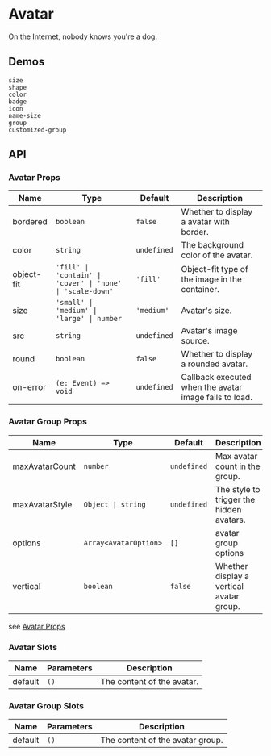 # Avatar

On the Internet, nobody knows you're a dog.

## Demos

```demo
size
shape
color
badge
icon
name-size
group
customized-group
```

## API

### Avatar Props

| Name | Type | Default | Description |
| --- | --- | --- | --- |
| bordered | `boolean` | `false` | Whether to display a avatar with border. |
| color | `string` | `undefined` | The background color of the avatar. |
| object-fit | `'fill' \| 'contain' \| 'cover' \| 'none' \| 'scale-down'` | `'fill'` | Object-fit type of the image in the container. |
| size | `'small' \| 'medium' \| 'large' \| number` | `'medium'` | Avatar's size. |
| src | `string` | `undefined` | Avatar's image source. |
| round | `boolean` | `false` | Whether to display a rounded avatar. |
| on-error | `(e: Event) => void` | `undefined` | Callback executed when the avatar image fails to load. |

### Avatar Group Props

| Name | Type | Default | Description |
| --- | --- | --- | --- |
| maxAvatarCount | `number` | `undefined` | Max avatar count in the group. |
| maxAvatarStyle | `Object \| string` | `undefined` | The style to trigger the hidden avatars. |
| options | `Array<AvatarOption>` | `[]` | avatar group options |
| vertical | `boolean` | `false` | Whether display a vertical avatar group. |

see [Avatar Props](avatar#Props)

### Avatar Slots

| Name    | Parameters | Description                |
| ------- | ---------- | -------------------------- |
| default | `()`       | The content of the avatar. |

### Avatar Group Slots

| Name    | Parameters | Description                      |
| ------- | ---------- | -------------------------------- |
| default | `()`       | The content of the avatar group. |
